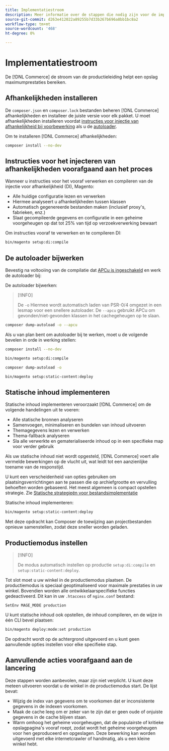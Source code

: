 ```yaml
---
title: Implementatiestroom
description: Meer informatie over de stappen die nodig zijn voor de implementatie van Adobe Commerce of Magento Open Source in een productieomgeving.
source-git-commit: d263e412022a89255b7d33b267b696a8bb1bc8a2
workflow-type: tm+mt
source-wordcount: '468'
ht-degree: 0%

---
```



# Implementatiestroom

De [!DNL Commerce] de stroom van de productieleiding helpt een opslag maximumprestaties bereiken.

## Afhankelijkheden installeren

De `composer.json` en `composer.lock` bestanden beheren [!DNL Commerce] afhankelijkheden en installeer de juiste versie voor elk pakket. U moet afhankelijkheden installeren voordat [instructies voor injectie van afhankelijkheid bij voorbewerking](#preprocess-dependency-injection-instructions) als u de [autoloader](#update-the-autoloader).

Om te installeren [!DNL Commerce] afhankelijkheden:

```bash
composer install --no-dev
```

## Instructies voor het injecteren van afhankelijkheden voorafgaand aan het proces

Wanneer u instructies voor het vooraf verwerken en compileren van de injectie voor afhankelijkheid (DI), Magento:

* Alle huidige configuratie lezen en verwerken
* Hiermee analyseert u afhankelijkheden tussen klassen
* Automatisch gegenereerde bestanden maken (inclusief proxy&#39;s, fabrieken, enz.)
* Slaat gecompileerde gegevens en configuratie in een geheime voorgeheugen op dat tot 25% van tijd op verzoekverwerking bewaart

Om instructies vooraf te verwerken en te compileren DI:

```bash
bin/magento setup:di:compile
```

## De autoloader bijwerken

Bevestig na voltooiing van de compilatie dat [APCu is ingeschakeld](../performance/software.md#php-settings) en werk de autoloader bij:

De autoloader bijwerken:

>[!INFO]
>
>De `-o` Hiermee wordt automatisch laden van PSR-0/4 omgezet in een lesmap voor een snellere autoloader. De `--apcu` gebruikt APCu om gevonden/niet-gevonden klassen in het cachegeheugen op te slaan.

```bash
composer dump-autoload -o --apcu
```

Als u van plan bent om autoloader bij te werken, moet u de volgende bevelen in orde in werking stellen:

```bash
composer install --no-dev
```

```bash
bin/magento setup:di:compile
```

```bash
composer dump-autoload -o
```

```bash
bin/magento setup:static-content:deploy
```

## Statische inhoud implementeren

Statische inhoud implementeren veroorzaakt [!DNL Commerce] om de volgende handelingen uit te voeren:

* Alle statische bronnen analyseren
* Samenvoegen, minimaliseren en bundelen van inhoud uitvoeren
* Themagegevens lezen en verwerken
* Thema-fallback analyseren
* Sla alle verwerkte en gematerialiseerde inhoud op in een specifieke map voor verder gebruik

Als uw statische inhoud niet wordt opgesteld, [!DNL Commerce] voert alle vermelde bewerkingen op de vlucht uit, wat leidt tot een aanzienlijke toename van de responstijd.

U kunt een verscheidenheid van opties gebruiken om plaatsingsverrichtingen aan te passen die op archiefgrootte en vervulling behoeften worden gebaseerd. Het meest algemeen is compact opstellen strategie. Zie [Statische strategieën voor bestandsimplementatie](../configuration/cli/static-view-file-strategy.md)

Statische inhoud implementeren:

```bash
bin/magento setup:static-content:deploy
```

Met deze opdracht kan Composer de toewijzing aan projectbestanden opnieuw samenstellen, zodat deze sneller worden geladen.

## Productiemodus instellen

>[!INFO]
>
>De modus automatisch instellen op productie `setup:di:compile` en `setup:static-content:deploy`.

Tot slot moet u uw winkel in de productiemodus plaatsen. De productiemodus is speciaal geoptimaliseerd voor maximale prestaties in uw winkel. Bovendien worden alle ontwikkelaarspecifieke functies gedeactiveerd. Dit kan in uw `.htaccess` of `nginx.conf` bestand:

`SetEnv MAGE_MODE production`

U kunt statische inhoud ook opstellen, de inhoud compileren, en de wijze in één CLI bevel plaatsen:

```bash
bin/magento deploy:mode:set production
```

De opdracht wordt op de achtergrond uitgevoerd en u kunt geen aanvullende opties instellen voor elke specifieke stap.

## Aanvullende acties voorafgaand aan de lancering

Deze stappen worden aanbevolen, maar zijn niet verplicht. U kunt deze meteen uitvoeren voordat u de winkel in de productiemodus start. De lijst bevat:

* Wijzig de index van gegevens om te voorkomen dat er inconsistente gegevens in de indexen voorkomen.
* Maak de cache leeg om er zeker van te zijn dat er geen oude of onjuiste gegevens in de cache blijven staan.
* Warm omhoog het geheime voorgeheugen, dat de populairste of kritieke opslagpagina&#39;s vooraf roept, zodat wordt het geheime voorgeheugen voor hen geproduceerd en opgeslagen. Deze bewerking kan worden uitgevoerd met elke internetcrawler of handmatig, als u een kleine winkel hebt.
